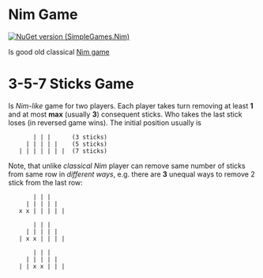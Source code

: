 # Nim Game 

[![NuGet version (SimpleGames.Nim)](https://img.shields.io/nuget/v/SimpleGames.Nim.svg?style=flat-square)](https://www.nuget.org/packages/SimpleGames.Nim/)

Is good old classical [Nim game](https://en.wikipedia.org/wiki/Nim)

# 3-5-7 Sticks Game

Is *Nim-like* game for two players. Each player takes turn removing at least **1** and at most **max** (usually **3**) consequent sticks.
Who takes the last stick loses (in reversed game wins). The initial position usually is
```
       | | |      (3 sticks)
     | | | | |    (5 sticks)
   | | | | | | |  (7 sticks)
```    
Note, that unlike *classical Nim* player can remove same number of sticks from same row in *different ways*, e.g. there are **3** unequal ways to remove 2 stick from the last row:
```
       | | |      
     | | | | |    
   x x | | | | |  

       | | |      
     | | | | |    
   | x x | | | |   

       | | |      
     | | | | |    
   | | x x | | | 
```
